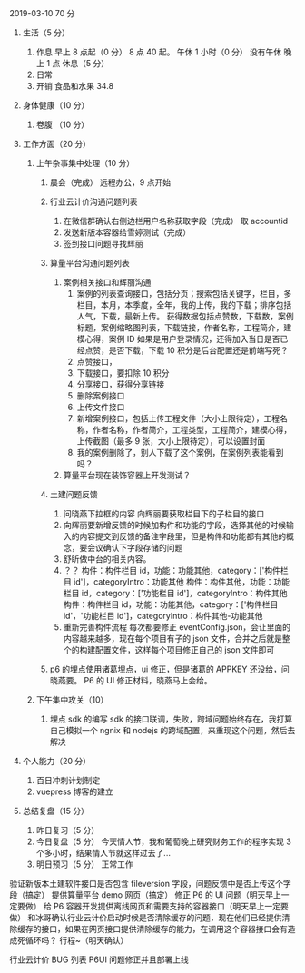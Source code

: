 2019-03-10
70 分

1.  生活（5 分）

    1. 作息
       早上 8 点起（0 分）
       8 点 40 起。
       午休 1 小时（0 分）
       没有午休
       晚上 1 点 休息（5 分）
    2. 日常
    3. 开销
       食品和水果 34.8

2.  身体健康（10 分）
    1. 卷腹 （10 分）
3.  工作方面（20 分）

    1.  上午杂事集中处理（10 分）

        1. 晨会（完成）
           远程办公，9 点开始
        2. 行业云计价沟通问题列表
           1. 在微信群确认右侧边栏用户名称获取字段（完成）
              取 accountid
           2. 发送新版本容器给雪婷测试（完成）
           3. 签到接口问题寻找辉丽
        3. 算量平台沟通问题列表

           1. 案例相关接口和辉丽沟通
              1. 案例的列表查询接口，包括分页；搜索包括关键字，栏目，多栏目，本月，本季度，全年，我的上传，我的下载；排序包括人气，下载，最新上传。
                 获得数据包括点赞数，下载数，案例标题，案例缩略图列表，下载链接，作者名称，工程简介，建模心得，案例 ID
                 如果是用户登录情况，还得加入当日是否已经点赞，是否下载，下载 10 积分是后台配置还是前端写死？
              2. 点赞接口，
              3. 下载接口，要扣除 10 积分
              4. 分享接口，获得分享链接
              5. 删除案例接口
              6. 上传文件接口
              7. 新增案例接口，包括上传工程文件（大小上限待定），工程名称，作者名称，作者简介，工程类型，工程简介，建模心得，上传截图（最多 9 张，大小上限待定），可以设置封面
              8. 我的案例删除了，别人下载了这个案例，在案例列表能看到吗？
           2. 算量平台现在装饰容器上开发测试？

        4. 土建问题反馈

           1. 问晓燕下拉框的内容
              向辉丽要获取栏目下的子栏目的接口
           2. 向辉丽要新增反馈的时候加构件和功能的字段，选择其他的时候输入的内容提交到反馈的备注字段里，但是构件和功能都有其他的概念，要会议确认下字段存储的问题
           3. 舒盺做中台的相关内容。
           4. ？？
              构件：构件栏目 id，功能：功能其他，category：['构件栏目 id']，categoryIntro：功能其他
              构件：构件其他，功能：功能栏目 id，category：['功能栏目 id']，categoryIntro：构件其他
              构件：构件栏目 id，功能：功能其他，category：['构件栏目 id'，'功能栏目 id']，categoryIntro：构件其他-功能其他
           5. 重新完善构件流程
              每次都要修正 eventConfig.json，会让里面的内容越来越多，现在每个项目有子的 json 文件，合并之后就是整个的构建配置文件，这样每个项目修正自己的 json 文件即可

        5. p6 的埋点使用诸葛埋点，ui 修正，但是诸葛的 APPKEY 还没给，问晓燕要。
           P6 的 UI 修正材料，晓燕马上会给。


    2.  下午集中攻关（10）

        1.  埋点 sdk 的编写
            sdk 的接口联调，失败，跨域问题始终存在，我打算自己模拟一个 ngnix 和 nodejs 的跨域配置，来重现这个问题，然后去解决

4.  个人能力（20 分）

    1. 百日冲刺计划制定
    2. vuepress 博客的建立

5.  总结复盘（15 分）

    1. 昨日复习（5 分）
    2. 今日复盘（5 分）
       今天情人节，我和葡萄晚上研究财务工作的程序实现 3 个多小时，结果情人节就这样过去了...
    3. 明日预习（5 分）
       正常工作

验证新版本土建软件接口是否包含 fileversion 字段，问题反馈中是否上传这个字段（搞定）
提供算量平台 demo 网页（搞定）
修正 P6 的 UI 问题（明天早上一定要做）
给 P6 容器开发提供离线网页和需要支持的容器接口（明天早上一定要做）
和冰哥确认行业云计价启动时候是否清除缓存的问题，现在他们已经提供清除缓存的接口，如果在网页接口提供清除缓存的能力，在调用这个容器接口会有造成死循环吗？
行程~（明天确认）

行业云计价 BUG 列表
P6UI 问题修正并且部署上线
